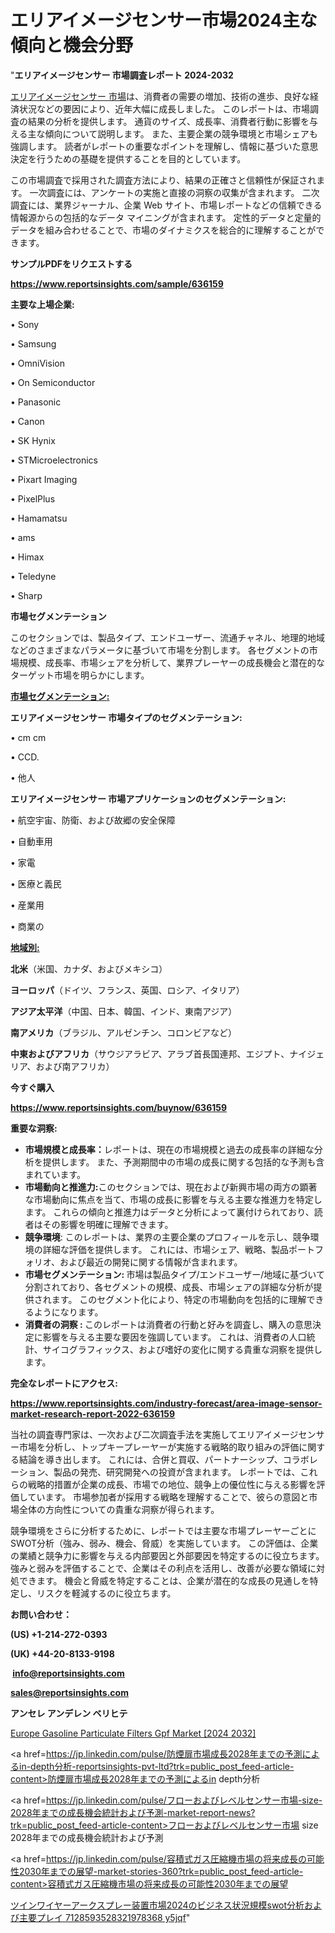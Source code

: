 # エリアイメージセンサー市場2024主な傾向と機会分野

"<strong>エリアイメージセンサー 市場調査レポート 2024-2032</strong>

<a href=https://www.reportsinsights.com/sample/636159>エリアイメージセンサー 市場</a>は、消費者の需要の増加、技術の進歩、良好な経済状況などの要因により、近年大幅に成長しました。 このレポートは、市場調査の結果の分析を提供します。 通貨のサイズ、成長率、消費者行動に影響を与える主な傾向について説明します。 また、主要企業の競争環境と市場シェアも強調します。 読者がレポートの重要なポイントを理解し、情報に基づいた意思決定を行うための基礎を提供することを目的としています。

この市場調査で採用された調査方法により、結果の正確さと信頼性が保証されます。 一次調査には、アンケートの実施と直接の洞察の収集が含まれます。 二次調査には、業界ジャーナル、企業 Web サイト、市場レポートなどの信頼できる情報源からの包括的なデータ マイニングが含まれます。 定性的データと定量的データを組み合わせることで、市場のダイナミクスを総合的に理解することができます。

<strong><b>サンプルPDFをリクエストする</b></strong>

<a href=https://www.reportsinsights.com/sample/636159><strong><u>https://www.reportsinsights.com/sample/636159</u></strong></a>

<strong>主要な上場企業:</strong>

• Sony

• Samsung

• OmniVision

• On Semiconductor

• Panasonic

• Canon

• SK Hynix

• STMicroelectronics

• Pixart Imaging

• PixelPlus

• Hamamatsu

• ams

• Himax

• Teledyne

• Sharp

<strong>市場セグメンテーション</strong>

このセクションでは、製品タイプ、エンドユーザー、流通チャネル、地理的地域などのさまざまなパラメータに基づいて市場を分割します。 各セグメントの市場規模、成長率、市場シェアを分析して、業界プレーヤーの成長機会と潜在的なターゲット市場を明らかにします。

<strong><u>市場セグメンテーション</u></strong><strong><u>:</u></strong>

<strong>エリアイメージセンサー 市場タイプのセグメンテーション:</strong>

• cm cm

• CCD.

• 他人

<strong>エリアイメージセンサー 市場アプリケーションのセグメンテーション:</strong>

• 航空宇宙、防衛、および故郷の安全保障

• 自動車用

• 家電

• 医療と義民

• 産業用

• 商業の

<strong><u>地域別</u></strong><strong><u>:</u></strong>

<strong>北米</strong>（米国、カナダ、およびメキシコ）

<strong>ヨーロッパ</strong>（ドイツ、フランス、英国、ロシア、イタリア）

<strong>アジア太平洋</strong>（中国、日本、韓国、インド、東南アジア）

<strong>南アメリカ</strong>（ブラジル、アルゼンチン、コロンビアなど）

<strong>中東およびアフリカ</strong>（サウジアラビア、アラブ首長国連邦、エジプト、ナイジェリア、および南アフリカ）

<strong>今すぐ購入</strong>

<a href=https://www.reportsinsights.com/buynow/636159><strong><u>https://www.reportsinsights.com/buynow/636159</u></strong></a>

<strong>重要な洞察:</strong>
<ul>
  <li><strong>市場規模と成長率：</strong>レポートは、現在の市場規模と過去の成長率の詳細な分析を提供します。 また、予測期間中の市場の成長に関する包括的な予測も含まれています。</li>
  <li><strong>市場動向と推進力:</strong>このセクションでは、現在および新興市場の両方の顕著な市場動向に焦点を当て、市場の成長に影響を与える主要な推進力を特定します。 これらの傾向と推進力はデータと分析によって裏付けられており、読者はその影響を明確に理解できます。</li>
  <li><strong>競争環境</strong>: このレポートは、業界の主要企業のプロフィールを示し、競争環境の詳細な評価を提供します。 これには、市場シェア、戦略、製品ポートフォリオ、および最近の開発に関する情報が含まれます。</li>
  <li><strong>市場セグメンテーション: </strong>市場は製品タイプ/エンドユーザー/地域に基づいて分割されており、各セグメントの規模、成長、市場シェアの詳細な分析が提供されます。 このセグメント化により、特定の市場動向を包括的に理解できるようになります。</li>
  <li><strong>消費者の洞察 : </strong>このレポートは消費者の行動と好みを調査し、購入の意思決定に影響を与える主要な要因を強調しています。 これは、消費者の人口統計、サイコグラフィックス、および嗜好の変化に関する貴重な洞察を提供します。</li>
</ul>
<strong>完全なレポートにアクセス:</strong>

<a href=https://www.reportsinsights.com/industry-forecast/area-image-sensor-market-research-report-2022-636159><strong><u><b>https://www.reportsinsights.com/industry-forecast/area-image-sensor-market-research-report-2022-636159</b></u></strong></a>

当社の調査専門家は、一次および二次調査手法を実施してエリアイメージセンサー市場を分析し、トップキープレーヤーが実施する戦略的取り組みの評価に関する結論を導き出します。 これには、合併と買収、パートナーシップ、コラボレーション、製品の発売、研究開発への投資が含まれます。 レポートでは、これらの戦略的措置が企業の成長、市場での地位、競争上の優位性に与える影響を評価しています。 市場参加者が採用する戦略を理解することで、彼らの意図と市場全体の方向性についての貴重な洞察が得られます。

競争環境をさらに分析するために、レポートでは主要な市場プレーヤーごとにSWOT分析（強み、弱み、機会、脅威）を実施しています。 この評価は、企業の業績と競争力に影響を与える内部要因と外部要因を特定するのに役立ちます。 強みと弱みを評価することで、企業はその利点を活用し、改善が必要な領域に対処できます。 機会と脅威を特定することは、企業が潜在的な成長の見通しを特定し、リスクを軽減するのに役立ちます。

<strong>お問い合わせ：</strong>

<strong>(US) +1-214-272-0393</strong>

<strong>(UK) +44-20-8133-9198</strong>

<strong> </strong><a href=info@reportsinsights.com><strong><u>info@reportsinsights.com</u></strong></a>

<a href=sales@reportsinsights.com><strong><u>sales@reportsinsights.com</u></strong></a>

<strong>アンセレ アンデレン ベリヒテ</strong>

<a href=https://www.linkedin.com/pulse/europe-gasoline-particulate-filters-gpf-market-ervnf/>Europe Gasoline Particulate Filters Gpf Market [2024 2032]</a>

<a href=https://jp.linkedin.com/pulse/防煙扉市場成長2028年までの予測によるin-depth分析-reportsinsights-pvt-ltd?trk=public_post_feed-article-content>防煙扉市場成長2028年までの予測によるin depth分析</a>

<a href=https://jp.linkedin.com/pulse/フローおよびレベルセンサー市場-size-2028年までの成長機会統計および予測-market-report-news?trk=public_post_feed-article-content>フローおよびレベルセンサー市場 size 2028年までの成長機会統計および予測</a>

<a href=https://jp.linkedin.com/pulse/容積式ガス圧縮機市場の将来成長の可能性2030年までの展望-market-stories-360?trk=public_post_feed-article-content>容積式ガス圧縮機市場の将来成長の可能性2030年までの展望</a>

<a href=https://www.linkedin.com/pulse/ツインワイヤーアークスプレー装置市場2024のビジネス状況規模swot分析および主要プレイ-7128593528321978368-y5jqf/>ツインワイヤーアークスプレー装置市場2024のビジネス状況規模swot分析および主要プレイ 7128593528321978368 y5jqf</a>"
